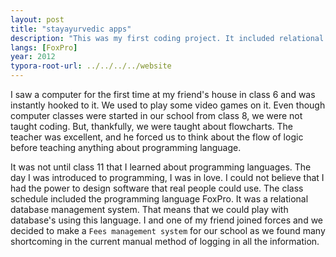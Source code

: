 ```yaml
---
layout: post
title: "stayayurvedic apps"
description: "This was my first coding project. It included relational databases."
langs: [FoxPro]
year: 2012
typora-root-url: ../../../../website
---
```


I saw a computer for the first time at my friend's house in class 6 and was instantly hooked to it. We used to play some video games on it. Even though computer classes were started in our school from class 8, we were not taught coding. But, thankfully, we were taught about flowcharts. The teacher was excellent, and he forced us to think about the flow of logic before teaching anything about programming language.

It was not until class 11 that I learned about programming languages. The day I was introduced to programming, I was in love. I could not believe that I had the power to design software that real people could use. The class schedule included the programming language FoxPro. It was a relational database management system. That means that we could play with database's using this language. I and one of my friend joined forces and we decided to make a `Fees management system` for our school as we found many shortcoming in the current manual method of logging in all the information.
